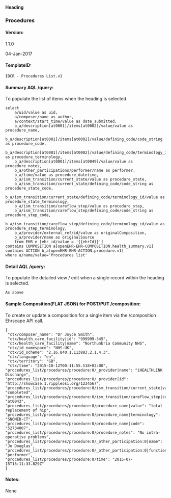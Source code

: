 #### Heading

### Procedures

#### Version:

1.1.0

04-Jan-2017

#### TemplateID:
`IDCR - Procedures List.v1`

#### Summary AQL /query:

To populate the list of items when the heading is selected.

```
select
    a/uid/value as uid,
    a/composer/name as author,
    a/context/start_time/value as date_submitted,
    b_a/description[at0001]/items[at0002]/value/value as procedure_name,
    b_a/description[at0001]/items[at0002]/value/defining_code/code_string as procedure_code,
    b_a/description[at0001]/items[at0002]/value/defining_code/terminology_id/value as procedure_terminology,
    b_a/description[at0001]/items[at0049]/value/value as procedure_notes,
    b_a/other_participations/performer/name as performer,
    b_a/time/value as procedure_datetime,
    b_a/ism_transition/current_state/value as procedure_state,
    b_a/ism_transition/current_state/defining_code/code_string as procedure_state_code,
    b_a/ism_transition/current_state/defining_code/terminology_id/value as procedure_state_terminology,
    b_a/ism_transition/careflow_step/value as procedure_step,
    b_a/ism_transition/careflow_step/defining_code/code_string as procedure_step_code,
    b_a/ism_transition/careflow_step/defining_code/terminology_id/value as procedure_step_terminology,
    b_a/provider/external_ref/id/value as originalComposition,
    b_a/provider/name as originalSource
    from EHR e [ehr_id/value = '{{ehrId}}']
contains COMPOSITION a[openEHR-EHR-COMPOSITION.health_summary.v1]
contains ACTION b_a[openEHR-EHR-ACTION.procedure.v1]
where a/name/value='Procedures list'
```

#### Detail AQL /query:
To populate the detailed view / edit when a single record within the heading is selected.

```
As above
```

#### Sample Composition(FLAT JSON) for POST/PUT /composition:

To create or update a composition for a single item via the /composition Ehrscape API call.

```
{
 "ctx/composer_name": "Dr Joyce Smith",
 "ctx/health_care_facility|id": "999999-345",
 "ctx/health_care_facility|name": "Northumbria Community NHS",
 "ctx/id_namespace": "NHS-UK",
 "ctx/id_scheme": "2.16.840.1.113883.2.1.4.3",
 "ctx/language": "en",
 "ctx/territory": "GB",
 "ctx/time": "2015-10-12T00:11:55.518+02:00",
"procedures_list/procedures/procedure:0/_provider|name": "iHEALTHLINK Discharge",
"procedures_list/procedures/procedure:0/_provider|id": "http://showcase.1.rippleosi.org/1234567",
"procedures_list/procedures/procedure:0/ism_transition/current_state|value": "completed",
"procedures_list/procedures/procedure:0/ism_transition/careflow_step|code": "at0043",
"procedures_list/procedures/procedure:0/procedure_name|value": "total replacement of hip",
"procedures_list/procedures/procedure:0/procedure_name|terminology": "SNOMED-CT",
"procedures_list/procedures/procedure:0/procedure_name|code": "52734007",
"procedures_list/procedures/procedure:0/procedure_notes": "No intra-operative problems",
"procedures_list/procedures/procedure:0/_other_participation:0|name": "Jo Douglas",
"procedures_list/procedures/procedure:0/_other_participation:0|function": "performer",
"procedures_list/procedures/procedure:0/time": "2015-07-15T15:11:33.829Z"
}
```

#### Notes:

None
